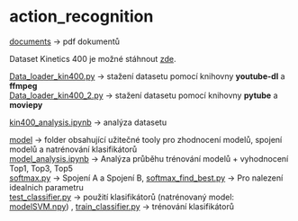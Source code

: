 # action_recognition

[documents](documents/) -> pdf dokumentů


Dataset Kinetics 400 je možné stáhnout [zde](https://deepmind.com/research/open-source/kinetics).

[Data_loader_kin400.py](dataset/Data_loader_kin400.py) -> stažení datasetu pomocí knihovny **youtube-dl** a **ffmpeg** <br />
[Data_loader_kin400_2.py](dataset/Data_loader_kin400_2.py) -> stažení datasetu pomocí knihovny **pytube** a **moviepy** <br />

[kin400_analysis.ipynb](dataset/kin400_analysis.ipynb) -> analýza datasetu


[model](model/) -> folder obsahující užitečné tooly pro zhodnocení modelů, spojení modelů a natrénování klasifikátorů <br />
[model_analysis.ipynb](model/model_analysis.ipynb) -> Analýza průběhu trénování modelů + vyhodnocení Top1, Top3, Top5 <br />
[softmax.py](model/softmax.py) -> Spojení A a Spojení B, [softmax_find_best.py](model/softmax_find_best.py) -> Pro nalezení idealnich parametru <br />
[test_classifier.py](model/test_classifier.py) -> použití klasifikátorů (natrénovaný model: [modelSVM.npy](model/classif_m/modelSVM.npy)) , [train_classifier.py](model/train_classifier.py) -> trénování klasifikátorů


